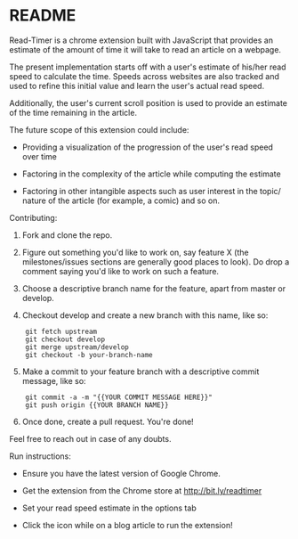 # README

Read-Timer is a chrome extension built with JavaScript that provides an estimate of the amount of time it will take to read an article on a webpage.

The present implementation starts off with a user's estimate of his/her read speed to calculate the time. Speeds across websites are also tracked and used to refine this initial value and learn the user's actual read speed.

Additionally, the user's current scroll position is used to provide an estimate of the time remaining in the article.

The future scope of this extension could include:

* Providing a visualization of the progression of the user's read speed over time

* Factoring in the complexity of the article while computing the estimate

* Factoring in other intangible aspects such as user interest in the topic/ nature of the article (for example, a comic) and so on.

Contributing:

1) Fork and clone the repo.

2) Figure out something you'd like to work on, say feature X (the milestones/issues sections are generally good places to look). Do drop a comment saying you'd like to work on such a feature.

3) Choose a descriptive branch name for the feature, apart from master or develop.

4) Checkout develop and create a new branch with this name, like so:
```
    git fetch upstream
    git checkout develop
    git merge upstream/develop
    git checkout -b your-branch-name
```

5) Make a commit to your feature branch with a descriptive commit message, like so:

```
    git commit -a -m "{{YOUR COMMIT MESSAGE HERE}}"
    git push origin {{YOUR BRANCH NAME}}
```

6) Once done, create a pull request. You're done!

Feel free to reach out in case of any doubts.

Run instructions:

* Ensure you have the latest version of Google Chrome.

* Get the extension from the Chrome store at http://bit.ly/readtimer

* Set your read speed estimate in the options tab

* Click the icon while on a blog article to run the extension!
